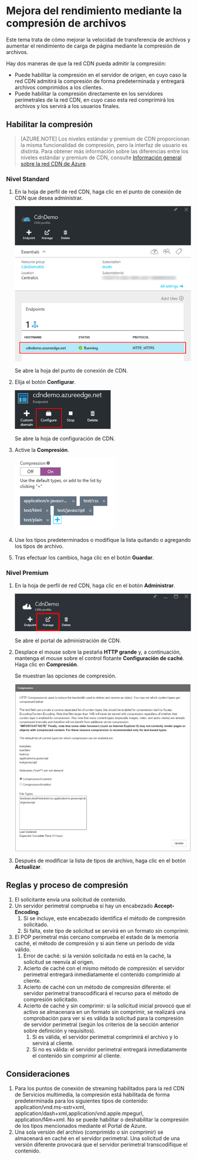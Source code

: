 <properties
	pageTitle="Red CDN - Mejora del rendimiento mediante la compresión de archivos"
	description="Puede mejorar la velocidad de transferencia de archivos y aumentar el rendimiento de carga de página mediante la compresión de archivos."
	services="cdn"
	documentationCenter=".NET"
	authors="camsoper"
	manager="erikre"
	editor=""/>

<tags
	ms.service="cdn"
	ms.workload="tbd"
	ms.tgt_pltfrm="na"
	ms.devlang="na"
	ms.topic="article"
	ms.date="02/25/2016" 
	ms.author="casoper"/>

# Mejora del rendimiento mediante la compresión de archivos

Este tema trata de cómo mejorar la velocidad de transferencia de archivos y aumentar el rendimiento de carga de página mediante la compresión de archivos.

Hay dos maneras de que la red CDN pueda admitir la compresión:

- Puede habilitar la compresión en el servidor de origen, en cuyo caso la red CDN admitirá la compresión de forma predeterminada y entregará archivos comprimidos a los clientes.
- Puede habilitar la compresión directamente en los servidores perimetrales de la red CDN, en cuyo caso esta red comprimirá los archivos y los servirá a los usuarios finales.

## Habilitar la compresión

> [AZURE.NOTE] Los niveles estándar y premium de CDN proporcionan la misma funcionalidad de compresión, pero la interfaz de usuario es distinta. Para obtener más información sobre las diferencias entre los niveles estándar y premium de CDN, consulte [Información general sobre la red CDN de Azure](cdn-overview.md).

### Nivel Standard

1. En la hoja de perfil de red CDN, haga clic en el punto de conexión de CDN que desea administrar.

	![Puntos de conexión de hoja del perfil de red CDN](./media/cdn-file-compression/cdn-endpoints.png)

	Se abre la hoja del punto de conexión de CDN.

2. Elija el botón **Configurar**.

	![Botón de administración de hoja de perfil de red CDN](./media/cdn-file-compression/cdn-config-btn.png)

	Se abre la hoja de configuración de CDN.

3. Active la **Compresión**.

	![Opciones de compresión de red CDN](./media/cdn-file-compression/cdn-compress-standard.png)

4. Use los tipos predeterminados o modifique la lista quitando o agregando los tipos de archivo.

5. Tras efectuar los cambios, haga clic en el botón **Guardar**.

### Nivel Premium

1. En la hoja de perfil de red CDN, haga clic en el botón **Administrar**.

	![Botón de administración de hoja de perfil de red CDN](./media/cdn-file-compression/cdn-manage-btn.png)

	Se abre el portal de administración de CDN.

2. Desplace el mouse sobre la pestaña **HTTP grande** y, a continuación, mantenga el mouse sobre el control flotante **Configuración de caché**. Haga clic en **Compresión**.

	Se muestran las opciones de compresión.

	![Compresión de archivos](./media/cdn-file-compression/cdn-compress-files.png)

3. Después de modificar la lista de tipos de archivo, haga clic en el botón **Actualizar**.


## Reglas y proceso de compresión

1. El solicitante envía una solicitud de contenido.
2. Un servidor perimetral comprueba si hay un encabezado **Accept-Encoding**.
	1. Si se incluye, este encabezado identifica el método de compresión solicitado.
	1. Si falta, este tipo de solicitud se servirá en un formato sin comprimir.
3.	El POP perimetral más cercano comprueba el estado de la memoria caché, el método de compresión y si aún tiene un período de vida válido.
	1.	Error de caché: si la versión solicitada no está en la caché, la solicitud se reenvía al origen.
	2.	Acierto de caché con el mismo método de compresión: el servidor perimetral entregará inmediatamente el contenido comprimido al cliente.
	3.	Acierto de caché con un método de compresión diferente: el servidor perimetral transcodificará el recurso para el método de compresión solicitado.
	4.	Acierto de caché y sin comprimir: si la solicitud inicial provocó que el activo se almacenara en un formato sin comprimir, se realizará una comprobación para ver si es válida la solicitud para la compresión de servidor perimetral (según los criterios de la sección anterior sobre definición y requisitos).
		1.	Si es válida, el servidor perimetral comprimirá el archivo y lo servirá al cliente.
		2.	Si no es válida: el servidor perimetral entregará inmediatamente el contenido sin comprimir al cliente.



## Consideraciones

1. Para los puntos de conexión de streaming habilitados para la red CDN de Servicios multimedia, la compresión está habilitada de forma predeterminada para los siguientes tipos de contenido: application/vnd.ms-sstr+xml, application/dash+xml,application/vnd.apple.mpegurl, application/f4m+xml. No se puede habilitar o deshabilitar la compresión de los tipos mencionados mediante el Portal de Azure.  
2. Una sola versión del archivo (comprimido o sin comprimir) se almacenará en caché en el servidor perimetral. Una solicitud de una versión diferente provocará que el servidor perimetral transcodifique el contenido.  

<!---HONumber=AcomDC_0302_2016-->